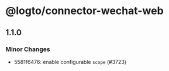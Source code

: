 # @logto/connector-wechat-web

## 1.1.0

### Minor Changes

- 5581f6476: enable configurable `scope` (#3723)
